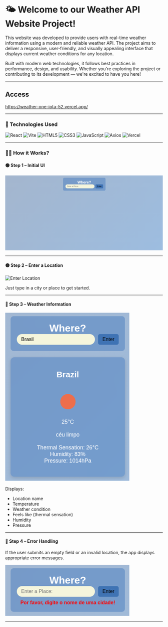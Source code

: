 # 🌤️ Welcome to our Weather API Website Project!

This website was developed to provide users with real-time weather information using a modern and reliable weather API. The project aims to deliver a responsive, user-friendly, and visually appealing interface that displays current weather conditions for any location.

Built with modern web technologies, it follows best practices in performance, design, and usability. Whether you're exploring the project or contributing to its development — we're excited to have you here!

---

## Access
https://weather-one-iota-52.vercel.app/

--- 

### 🧠 Technologies Used

![React](https://img.shields.io/badge/React-20232A?style=for-the-badge&logo=react&logoColor=61DAFB)
![Vite](https://img.shields.io/badge/Vite-646CFF?style=for-the-badge&logo=vite&logoColor=white)
![HTML5](https://img.shields.io/badge/HTML5-E34F26?style=for-the-badge&logo=html5&logoColor=white)
![CSS3](https://img.shields.io/badge/CSS3-1572B6?style=for-the-badge&logo=css3&logoColor=white)
![JavaScript](https://img.shields.io/badge/JavaScript-F7DF1E?style=for-the-badge&logo=javascript&logoColor=black)
![Axios](https://img.shields.io/badge/Axios-5A29E4?style=for-the-badge&logo=axios&logoColor=white)
![Vercel](https://img.shields.io/badge/Vercel-000000?style=for-the-badge&logo=vercel&logoColor=white)

---

### 👨‍💻 How it Works?

#### 🟢 Step 1 – Initial UI

![Initial Preview](./images-readme/1.png)

---

#### 🟡 Step 2 – Enter a Location

![Enter Location](./images-readme/2.png)

Just type in a city or place to get started.

---

#### 🔵 Step 3 – Weather Information

![Weather Info](./images-readme/3.png)

Displays:
- Location name
- Temperature
- Weather condition
- Feels like (thermal sensation)
- Humidity
- Pressure

---

#### 🔴 Step 4 – Error Handling

If the user submits an empty field or an invalid location, the app displays appropriate error messages.

![Error Message](./images-readme/4.png)


---

